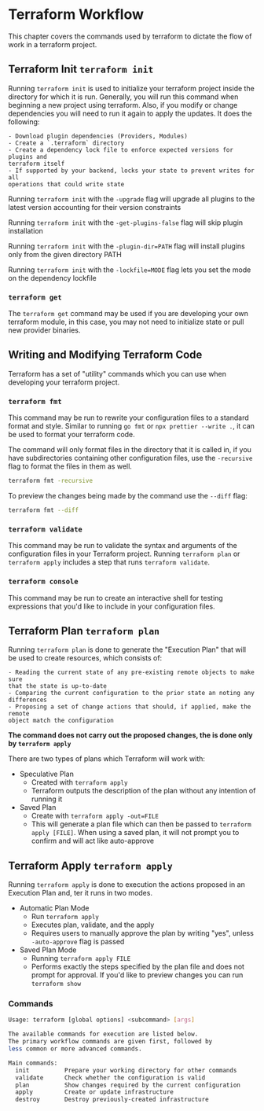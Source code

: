 # Terraform Workflow

This chapter covers the commands used by terraform to dictate the flow of work in
a terraform project.

## Terraform Init `terraform init`

Running `terraform init` is used to initialize your terraform project inside the directory
for which it is run. Generally, you will run this command when beginning a new project
using terraform. Also, if you modify or change dependencies you will need to run it
again to apply the updates. It does the following:

    - Download plugin dependencies (Providers, Modules)
    - Create a `.terraform` directory
    - Create a dependency lock file to enforce expected versions for plugins and
    terraform itself
    - If supported by your backend, locks your state to prevent writes for all
    operations that could write state

Running `terraform init` with the `-upgrade` flag will upgrade all plugins to the
latest version accounting for their version constraints

Running `terraform init` with the `-get-plugins-false` flag will skip plugin installation

Running `terraform init` with the `-plugin-dir=PATH` flag will install plugins only
from the given directory PATH

Running `terraform init` with the `-lockfile=MODE` flag lets you set the mode on
the dependency lockfile

### `terraform get`

The `terraform get` command may be used if you are developing your own terraform module,
in this case, you may not need to initialize state or pull new provider binaries.

## Writing and Modifying Terraform Code

Terraform has a set of "utility" commands which you can use when developing your
terraform project.

### `terraform fmt`

This command may be run to rewrite your configuration files to a standard format
and style. Similar to running `go fmt` or `npx prettier --write .`, it can be used
to format your terraform code.

The command will only format files in the directory that it is called in, if you have
subdirectories containing other configuration files, use the `-recursive` flag to
format the files in them as well.

```bash
terraform fmt -recursive
```

To preview the changes being made by the command use the `--diff` flag:

```bash
terraform fmt --diff
```

### `terraform validate`

This command may be run to validate the syntax and arguments of the configuration files
in your Terraform project. Running `terraform plan` or `terraform apply` includes a
step that runs `terraform validate`.

### `terraform console`

This command may be run to create an interactive shell for testing expressions
that you'd like to include in your configuration files.

## Terraform Plan `terraform plan`

Running `terraform plan` is done to generate the "Execution Plan" that will be used
to create resources, which consists of:

    - Reading the current state of any pre-existing remote objects to make sure
    that the state is up-to-date
    - Comparing the current configuration to the prior state an noting any differences
    - Proposing a set of change actions that should, if applied, make the remote
    object match the configuration

**The command does not carry out the proposed changes, the is done only by `terraform apply`**

There are two types of plans which Terraform will work with:

- Speculative Plan
  - Created with `terraform apply`
  - Terraform outputs the description of the plan without any intention of
    running it
- Saved Plan
  - Create with `terraform apply -out=FILE`
  - This will generate a plan file which can then be passed to `terraform apply [FILE]`.
    When using a saved plan, it will not prompt you to confirm and will act like auto-approve

## Terraform Apply `terraform apply`

Running `terraform apply` is done to execution the actions proposed in an Execution Plan and, ter
it runs in two modes.

- Automatic Plan Mode
  - Run `terraform apply`
  - Executes plan, validate, and the apply
  - Requires users to manually approve the plan by writing "yes", unless `-auto-approve`
    flag is passed
- Saved Plan Mode
  - Running `terraform apply FILE`
  - Performs exactly the steps specified by the plan file and does not prompt
    for approval. If you'd like to preview changes you can run `terraform show`

### Commands

```bash
Usage: terraform [global options] <subcommand> [args]

The available commands for execution are listed below.
The primary workflow commands are given first, followed by
less common or more advanced commands.

Main commands:
  init          Prepare your working directory for other commands
  validate      Check whether the configuration is valid
  plan          Show changes required by the current configuration
  apply         Create or update infrastructure
  destroy       Destroy previously-created infrastructure
```
